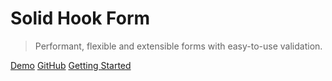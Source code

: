 <!-- markdownlint-disable first-line-h1 -->

# Solid Hook Form

> Performant, flexible and extensible forms with easy-to-use validation.

[Demo](https://solid-hook-form.vercel.app)
[GitHub](https://github.com/tatsmaki/solid-hook-form)
[Getting Started](#docsify)

<!-- ![color](#f0f0f0) -->
<!-- ![](/_media/icon.svg) -->
